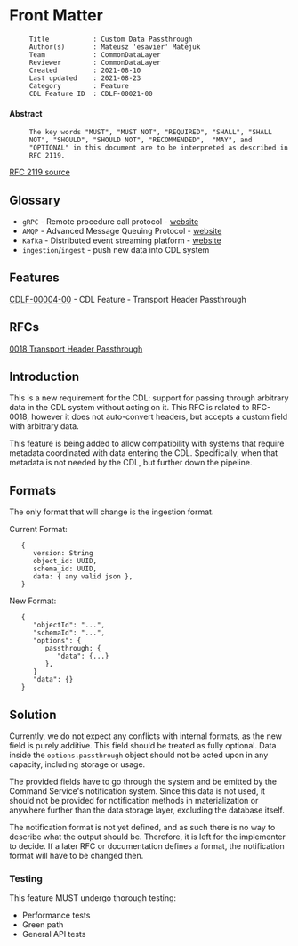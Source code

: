 # Front Matter

```
     Title           : Custom Data Passthrough
     Author(s)       : Mateusz 'esavier' Matejuk
     Team            : CommonDataLayer
     Reviewer        : CommonDataLayer
     Created         : 2021-08-10
     Last updated    : 2021-08-23
     Category        : Feature
     CDL Feature ID  : CDLF-00021-00
```

#### Abstract

```
     The key words "MUST", "MUST NOT", "REQUIRED", "SHALL", "SHALL
     NOT", "SHOULD", "SHOULD NOT", "RECOMMENDED",  "MAY", and
     "OPTIONAL" in this document are to be interpreted as described in
     RFC 2119.
```
[RFC 2119 source][rfc2119]

## Glossary
* `gRPC` - Remote procedure call protocol - [website][gRPC]
* `AMQP` - Advanced Message Queuing Protocol - [website][AMQP]
* `Kafka` - Distributed event streaming platform - [website][Kafka]
* `ingestion`/`ingest` - push new data into CDL system

## Features
[CDLF-00004-00](../features/index.md) - CDL Feature - Transport Header Passthrough

## RFCs
[0018 Transport Header Passthrough](./0018_Transport_headers_passthrough_01.md)

## Introduction
This is a new requirement for the CDL: support for passing through arbitrary data in the CDL system without acting on it. This RFC is related to RFC-0018, however it does not auto-convert headers, but accepts a custom field with arbitrary data.

This feature is being added to allow compatibility with systems that require metadata coordinated with data entering the CDL. Specifically, when that metadata is not needed by the CDL, but further down the pipeline.

## Formats
The only format that will change is the ingestion format.

Current Format:
```
   {
      version: String
      object_id: UUID,
      schema_id: UUID,
      data: { any valid json },
   }
```

New Format:
```
   {
      "objectId": "...",
      "schemaId": "...",
      "options": {
         passthrough: {
            "data": {...}
         },
      }
      "data": {}
   }
```

## Solution
Currently, we do not expect any conflicts with internal formats, as the new field is purely additive.
This field should be treated as fully optional. Data inside the `options.passthrough` object should not be acted upon in any capacity, including storage or usage.

The provided fields have to go through the system and be emitted by the Command Service's notification system. Since this data is not used, it should not be provided for notification methods in materialization or anywhere further than the data storage layer, excluding the database itself.

The notification format is not yet defined, and as such there is no way to describe what the output should be. Therefore, it is left for the implementer to decide.
If a later RFC or documentation defines a format, the notification format will have to be changed then.

### Testing
This feature MUST undergo thorough testing:
* Performance tests
* Green path
* General API tests


[gRPC]: https://grpc.io/
[gRPC-Protocol]: https://github.com/grpc/grpc/blob/master/doc/PROTOCOL-HTTP2.md
[Kafka]: https://kafka.apache.org/
[AMQP]: https://www.rabbitmq.com/amqp-0-9-1-reference.html

[rfc2119]: https://www.ietf.org/rfc/rfc2119.txt
